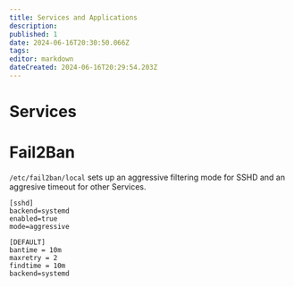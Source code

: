 ```yaml
---
title: Services and Applications
description: 
published: 1
date: 2024-06-16T20:30:50.066Z
tags: 
editor: markdown
dateCreated: 2024-06-16T20:29:54.203Z
---
```


# Services

# Fail2Ban 

`/etc/fail2ban/local` sets up an aggressive filtering mode for SSHD and an aggresive timeout for other Services.

```
[sshd]
backend=systemd
enabled=true
mode=aggressive

[DEFAULT]
bantime = 10m
maxretry = 2
findtime = 10m
backend=systemd
```